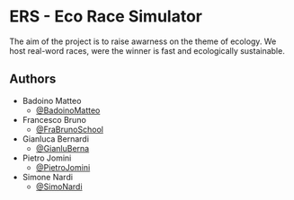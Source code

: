 # ERS - Eco Race Simulator

The aim of the project is to raise awarness on the theme of ecology. We host real-word races, were the winner is fast and ecologically sustainable.

## Authors

+ Badoino Matteo
  + [@BadoinoMatteo](https://github.com/BadoinoMatteo)
+ Francesco Bruno
  + [@FraBrunoSchool](https://github.com/FraBrunoSchool)
+ Gianluca Bernardi
  + [@GianluBerna](https://github.com/GianluBerna)
+ Pietro Jomini
  + [@PietroJomini](https://github.com/PietroJomini)
+ Simone Nardi
  + [@SimoNardi](https://github.com/SimoNardi)